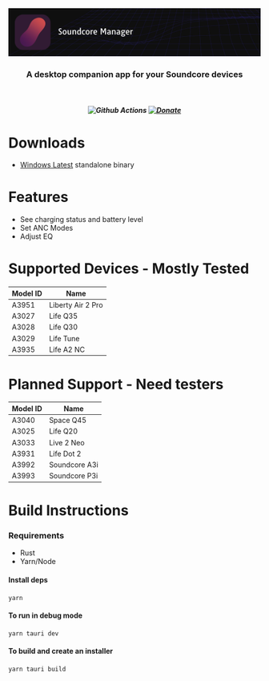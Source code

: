 <img src=".github/splash.png" alt="Tauri" />

<h3 align="center">
 A desktop companion app for your Soundcore devices
</h3>
<br>
<h5 align="center">

![Github Actions](https://github.com/gmallios/SoundcoreManager/actions/workflows/push.yml/badge.svg)
[![Donate](https://img.shields.io/badge/Donate-PayPal-green.svg)](https://www.paypal.com/donate/?hosted_button_id=58VZ5TZFZXACJ)

<h5>

# Downloads

- [Windows Latest](https://nightly.link/gmallios/SoundcoreManager/workflows/push/master/SoundcoreManager-windows-latest.exe.zip)
  standalone binary

# Features

- See charging status and battery level
- Set ANC Modes
- Adjust EQ

# Supported Devices - Mostly Tested

| Model ID | Name              |
|----------|-------------------|
| A3951    | Liberty Air 2 Pro |
| A3027    | Life Q35          |
| A3028    | Life Q30          |
| A3029    | Life Tune         |
| A3935    | Life A2 NC        |

# Planned Support - Need testers

| Model ID | Name          |
|----------|---------------|
| A3040    | Space Q45     |
| A3025    | Life Q20      |
| A3033    | Live 2 Neo    |
| A3931    | Life Dot 2    |
| A3992    | Soundcore A3i |
| A3993    | Soundcore P3i |

# Build Instructions

### Requirements

- Rust
- Yarn/Node

#### Install deps

```
yarn
```

#### To run in debug mode

```
yarn tauri dev
```

#### To build and create an installer

```
yarn tauri build
```
